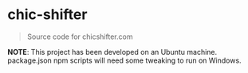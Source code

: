 # chic-shifter

> Source code for chicshifter.com

**NOTE**: This project has been developed on an Ubuntu machine.
package.json npm scripts will need some tweaking to run on Windows.
